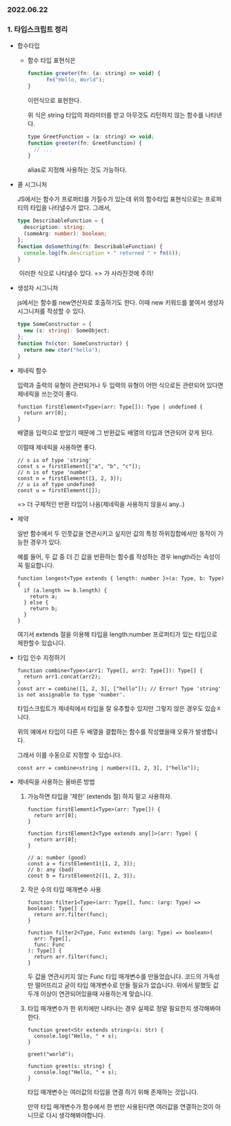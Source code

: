 ### 2022.06.22

### 1. 타입스크립트 정리

- 합수타입

  - 함수 타입 표현식은 

    ```js
    function greeter(fn: (a: string) => void) {
          fn("Hello, World");
    }
    ```

    이런식으로 표현한다. 

    위 식은 string 타입의 파라미터를 받고 아무것도 리턴하지 않는 함수를 나타낸다.

    ```js
    type GreetFunction = (a: string) => void;
    function greeter(fn: GreetFunction) {
      // ...
    }
    ```

    alias로 지정해 사용하는 것도 가능하다.

- 콜 시그니처

  JS에서는 함수가 프로퍼티를 가질수가 있는데 위의 함수타입 표현식으로는 프로퍼티의 타입을 나타낼수가 없다. 그래서,

  ```ts
  type DescribableFunction = {
    description: string;
    (someArg: number): boolean;
  };
  function doSomething(fn: DescribableFunction) {
    console.log(fn.description + " returned " + fn(6));
  }
  ```

  ​	이러한 식으로 나타낼수 있다.  => 가 사라진것에 주의!

- 생성자 시그니처

  js에서는 함수를  new연산자로 호출하기도 한다. 이때 new 키워드를 붙여서 생성자 시그니처를 작성할 수 있다.

  ```ts
  type SomeConstructor = {
    new (s: string): SomeObject;
  };
  function fn(ctor: SomeConstructor) {
    return new ctor("hello");
  }
  ```

- 제네릭 함수

  입력과 출력의 유형이 관련되거나 두 입력의 유형이 어떤 식으로든 관련되어 있다면 제네릭을 쓰는것이 좋다.

  ```tsx
  function firstElement<Type>(arr: Type[]): Type | undefined {
    return arr[0];
  }
  ```

  배열을 입력으로 받았기 때문에 그 반환값도 배열의 타입과 연관되어 갖게 된다.

  이럴때 제네릭을 사용하면 좋다.

  ```tsx
  // s is of type 'string'
  const s = firstElement(["a", "b", "c"]);
  // n is of type 'number'
  const n = firstElement([1, 2, 3]);
  // u is of type undefined
  const u = firstElement([]);
  ```

  => 더 구체적인 반환 타입이 나옴(제네릭을 사용하지 않을시 any..)

- 제약

  일반 함수에서 두 인풋값을 연관시키고 싶지만 값의 특정 하위집합에서만 동작이 가능한 경우가 있다. 

  예를 들어, 두 값 중 더 긴 값을 반환하는 함수를 작성하는 경우 length라는 속성이 꼭 필요합니다.

  ```tsx
  function longest<Type extends { length: number }>(a: Type, b: Type) {
    if (a.length >= b.length) {
      return a;
    } else {
      return b;
    }
  }
  ```

  여기서 extends 절을 이용해 타입을 length:number 프로퍼티가 있는 타입으로 제한할수 있습니다.

- 타입 인수 지정하기

  ```tsx
  function combine<Type>(arr1: Type[], arr2: Type[]): Type[] {
    return arr1.concat(arr2);
  }
  const arr = combine([1, 2, 3], ["hello"]); // Error! Type 'string' is not assignable to type 'number'.
  ```

  타입스크립트가 제네릭에서 타입을 잘 유추할수 있지만 그렇지 않은 경우도 있습ㅈ니다.

  위의 예에서 타입이 다른 두 배열을 결합하는 함수를 작성했을때 오류가 발생합니다.

  그래서 이를 수동으로 지정할 수 있습니다. 

  ```tsx
  const arr = combine<string | number>([1, 2, 3], ["hello"]);
  ```

- 제네릭을 사용하는 올바른 방법

  1. 가능하면 타입을 '제한' (extends 절) 하지 말고 사용하자.

     ```tsx
     function firstElement1<Type>(arr: Type[]) {
       return arr[0];
     }
      
     function firstElement2<Type extends any[]>(arr: Type) {
       return arr[0];
     }
      
     // a: number (good)
     const a = firstElement1([1, 2, 3]);
     // b: any (bad)
     const b = firstElement2([1, 2, 3]);
     ```

  2. 작은 수의 타입 매개변수 사용

     ```tsx
     function filter1<Type>(arr: Type[], func: (arg: Type) => boolean): Type[] {
       return arr.filter(func);
     }
      
     function filter2<Type, Func extends (arg: Type) => boolean>(
       arr: Type[],
       func: Func
     ): Type[] {
       return arr.filter(func);
     }
     ```

     두 값을 연관시키지 않는 Func 타입 매개변수를 만들었습니다. 코드의 가독성만 떨어뜨리고 굳이 타입 매개변수로 만들 필요가 없습니다. 위에서 말했듯 값 두개 이상이 연관되어있을때 사용하는게 맞습니다.

  3. 타입 매개변수가 한 위치에만 나타나는 경우 실제로 정말 필요한지 생각해봐야한다.

     ```tsx
     function greet<Str extends string>(s: Str) {
       console.log("Hello, " + s);
     }
      
     greet("world");
     
     function greet(s: string) {
       console.log("Hello, " + s);
     }
     ```

     타입 매개변수는 여러값의 타입을 연결 하기 위해 존재하는 것입니다. 

     만약 타입 매개변수가 함수에서 한 번만 사용된다면 여러값을 연결하는것이 아니므로 다시 생각해봐야합니다.

